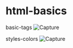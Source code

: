 # html-basics
basic-tags
![Capture](https://user-images.githubusercontent.com/113228161/212984222-492db860-949b-4475-ae5d-ccbdede8f6b0.PNG)

styles-colors
![Capture](https://user-images.githubusercontent.com/113228161/213098047-c36f0d27-31e1-4ab9-bfa0-ebb853c72214.PNG)
